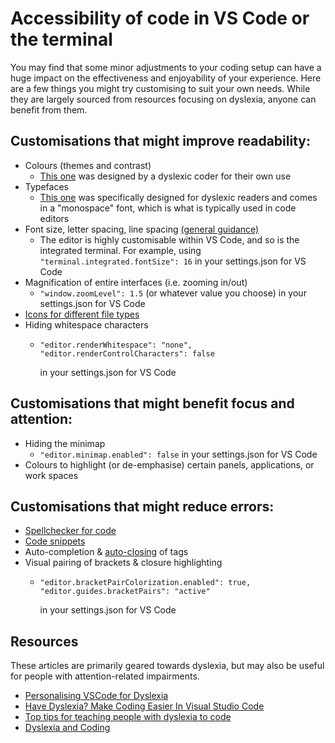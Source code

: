 # Accessibility of code in VS Code or the terminal

You may find that some minor adjustments to your coding setup can have a huge impact on the effectiveness and enjoyability of your experience. Here are a few things you might try customising to suit your own needs. While they are largely sourced from resources focusing on dyslexia, anyone can benefit from them.

## Customisations that might improve readability:
- Colours (themes and contrast)
  * [This one](https://github.com/SpeedyLom/dislexic-vscode) was designed by a dyslexic coder for their own use
- Typefaces
  * [This one](https://www.opendyslexic.org/) was specifically designed for dyslexic readers and comes in a "monospace" font, which is what is typically used in code editors
- Font size, letter spacing, line spacing [(general guidance)](https://www.bdadyslexia.org.uk/advice/employers/creating-a-dyslexia-friendly-workplace/dyslexia-friendly-style-guide)
  * The editor is highly customisable within VS Code, and so is the integrated terminal. For example, using `"terminal.integrated.fontSize": 16` in your settings.json for VS Code
- Magnification of entire interfaces (i.e. zooming in/out)
  * `"window.zoomLevel": 1.5` (or whatever value you choose) in your settings.json for VS Code
- [Icons for different file types](https://marketplace.visualstudio.com/items?itemName=vscode-icons-team.vscode-icons)
- Hiding whitespace characters
  * ```
    "editor.renderWhitespace": "none",
    "editor.renderControlCharacters": false
    ```
    in your settings.json for VS Code

## Customisations that might benefit focus and attention:
- Hiding the minimap
  * `"editor.minimap.enabled": false` in your settings.json for VS Code
- Colours to highlight (or de-emphasise) certain panels, applications, or work spaces

## Customisations that might reduce errors:
- [Spellchecker for code](https://marketplace.visualstudio.com/items?itemName=streetsIDEsoftware.code-spell-checker)
- [Code snippets](https://code.visualstudio.com/docs/editor/userdefinedsnippets)
- Auto-completion & [auto-closing](https://marketplace.visualstudio.com/items?itemName=formulahendry.auto-close-tag) of tags
- Visual pairing of brackets & closure highlighting
  * ```
    "editor.bracketPairColorization.enabled": true,
    "editor.guides.bracketPairs": "active"
    ```
    in your settings.json for VS Code

## Resources
These articles are primarily geared towards dyslexia, but may also be useful for people with attention-related impairments.
* [Personalising VSCode for Dyslexia](https://jenn-hall.medium.com/personalising-vscode-for-dyslexia-60aac1a36b4d)
* [Have Dyslexia? Make Coding Easier In Visual Studio Code](https://dev.to/deadlybyte/have-dyslexia-make-coding-easier-in-visual-studio-code-4kmg)
* [Top tips for teaching people with dyslexia to code](https://blog.decoded.com/top-tips-for-teaching-people-with-dyslexia-to-code-ffc604668fe8)
* [Dyslexia and Coding](https://datacarpentry.org/blog/2017/09/coding-and-dyslexia)
